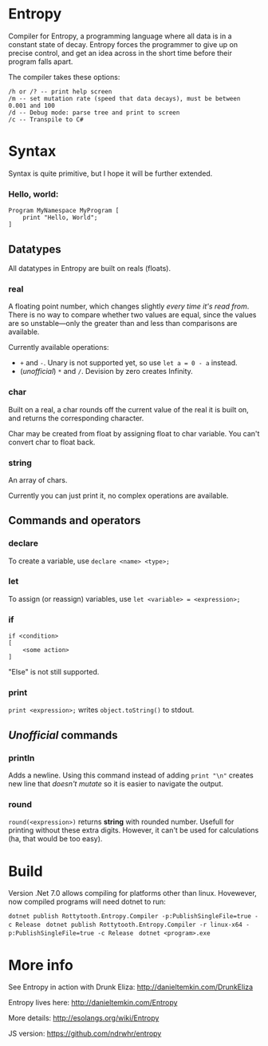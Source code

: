 # Entropy
Compiler for Entropy, a programming language where all data is in a constant state of decay. Entropy forces the programmer to give up on precise control, and get an idea across in the short time before their program falls apart. 

The compiler takes these options:

    /h or /? -- print help screen
    /m -- set mutation rate (speed that data decays), must be between 0.001 and 100
    /d -- Debug mode: parse tree and print to screen
    /c -- Transpile to C#

# Syntax

Syntax is quite primitive, but I hope it will be further extended.

### Hello, world:

```
Program MyNamespace MyProgram [
    print "Hello, World";
]
```

## Datatypes

All datatypes in Entropy are built on reals (floats).

### real
A floating point number, which changes slightly *every time it's read from*. There is no way to compare whether two values are equal, since the values are so unstable—only the greater than and less than comparisons are available.

Currently available operations:
- `+` and `-`. Unary is not supported yet, so use `let a = 0 - a` instead. 
- (*unofficial*) `*` and `/`. Devision by zero creates Infinity.

### char
Built on a real, a char rounds off the current value of the real it is built on, and returns the corresponding character.

Char may be created from float by assigning float to char variable. You can't convert char to float back.

### string
An array of chars.

Currently you can just print it, no complex operations are available.

## Commands and operators

### declare

To create a variable, use `declare <name> <type>;`

### let

To assign (or reassign) variables, use `let <variable> = <expression>;` 

### if

```
if <condition>
[
    <some action>
]
```

"Else" is not still supported.

### print

`print <expression>;` writes `object.toString()` to stdout.

## *Unofficial* commands

### println

Adds a newline. Using this command instead of adding `print "\n"` creates new line that *doesn't mutate* so it is easier to navigate the output.

### round

`round(<expression>)` returns **string** with rounded number. Usefull for printing without these extra digits. However, it can't be used for calculations (ha, that would be too easy).

# Build

Version .Net 7.0 allows compiling for platforms other than linux. Hovewever, now compiled programs will need dotnet to run:

`dotnet publish Rottytooth.Entropy.Compiler -p:PublishSingleFile=true -c Release `
`dotnet publish Rottytooth.Entropy.Compiler -r linux-x64 -p:PublishSingleFile=true -c Release `
`dotnet <program>.exe`

# More info

See Entropy in action with Drunk Eliza: http://danieltemkin.com/DrunkEliza

Entropy lives here: http://danieltemkin.com/Entropy

More details: http://esolangs.org/wiki/Entropy

JS version: https://github.com/ndrwhr/entropy
